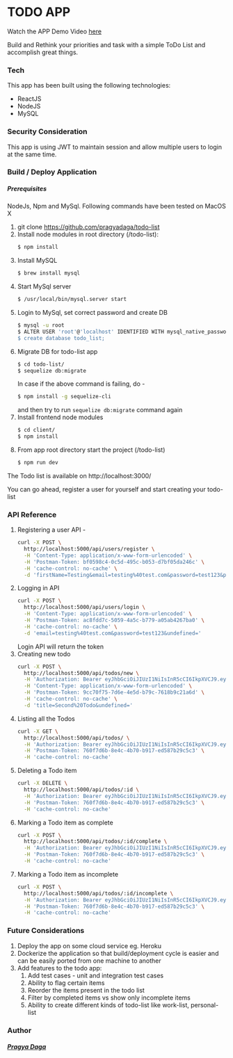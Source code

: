 # TODO APP

Watch the APP Demo Video [here](https://drive.google.com/file/d/1Ev76A-gLyE8aN34xB0TiHmX-gBnpexS0/view?usp=sharing)

Build and Rethink your priorities and task with a simple ToDo List and accomplish great things.

### Tech

This app has been built using the following technologies:

* ReactJS
* NodeJS
* MySQL

### Security Consideration

This app is using JWT to maintain session and allow multiple users to login at the same time.

### Build / Deploy Application
 ##### Prerequisites
 NodeJs, Npm and MySql. Following commands have been tested on MacOS X
1. git clone https://github.com/pragyadaga/todo-list
2. Install node modules in root directory (/todo-list):  
    ```sh
    $ npm install
    ```
3.  Install MySQL
    ```sh
    $ brew install mysql
    ```
4. Start MySql server
    ```sh
    $ /usr/local/bin/mysql.server start
    ```
5. Login to MySql, set correct password and create DB
    ```sh
    $ mysql -u root
    $ ALTER USER 'root'@'localhost' IDENTIFIED WITH mysql_native_password BY 'password’;
    $ create database todo_list;
    ```
6. Migrate DB for todo-list app
    ```sh
    $ cd todo-list/
    $ sequelize db:migrate
    ```
    In case if the above command is failing, do - 
    ```sh
    $ npm install -g sequelize-cli
    ```
    and then try to run `sequelize db:migrate` command again
7. Install frontend node modules
    ```sh
    $ cd client/
    $ npm install
    ```
7. From app root directory start the project (/todo-list)
    ```sh
    $ npm run dev
    ```

The Todo list is available on http://localhost:3000/

You can go ahead, register a user for yourself and start creating your todo-list

### API Reference

1. Registering a user API -
    ```sh
    curl -X POST \
      http://localhost:5000/api/users/register \
      -H 'Content-Type: application/x-www-form-urlencoded' \
      -H 'Postman-Token: bf0598c4-0c5d-495c-b053-d7bf05da246c' \
      -H 'cache-control: no-cache' \
      -d 'firstName=Testing&email=testing%40test.com&password=test123&password2=test123&lastName=App&undefined='
     ```
2. Logging in API
    ```sh
    curl -X POST \
      http://localhost:5000/api/users/login \
      -H 'Content-Type: application/x-www-form-urlencoded' \
      -H 'Postman-Token: ac8fdd7c-5059-4a5c-b779-a05ab4267ba0' \
      -H 'cache-control: no-cache' \
      -d 'email=testing%40test.com&password=test123&undefined='
    ```
    Login API will return the token
3. Creating new todo
    ```sh
    curl -X POST \
      http://localhost:5000/api/todos/new \
      -H 'Authorization: Bearer eyJhbGciOiJIUzI1NiIsInR5cCI6IkpXVCJ9.eyJpZCI6MSwiaWF0IjoxNTUxMDA0NTQ0LCJleHAiOjE1ODI1NjE0NzB9.j-EUKG5YJ2YP2eaDponjifltbTv48l7T_ZZfHrt-P9c' \
      -H 'Content-Type: application/x-www-form-urlencoded' \
      -H 'Postman-Token: 9cc70f75-7d6e-4e5d-b79c-7618b9c21a6d' \
      -H 'cache-control: no-cache' \
      -d 'title=Second%20Todo&undefined='
     ```
4. Listing all the Todos
    ```sh
    curl -X GET \
      http://localhost:5000/api/todos/ \
      -H 'Authorization: Bearer eyJhbGciOiJIUzI1NiIsInR5cCI6IkpXVCJ9.eyJpZCI6MSwiaWF0IjoxNTUxMDA0NTQ0LCJleHAiOjE1ODI1NjE0NzB9.j-EUKG5YJ2YP2eaDponjifltbTv48l7T_ZZfHrt-P9c' \
      -H 'Postman-Token: 760f7d6b-8e4c-4b70-b917-ed587b29c5c3' \
      -H 'cache-control: no-cache'
    ```
5. Deleting a Todo item
    ```sh
    curl -X DELETE \
      http://localhost:5000/api/todos/:id \
      -H 'Authorization: Bearer eyJhbGciOiJIUzI1NiIsInR5cCI6IkpXVCJ9.eyJpZCI6MSwiaWF0IjoxNTUxMDA0NTQ0LCJleHAiOjE1ODI1NjE0NzB9.j-EUKG5YJ2YP2eaDponjifltbTv48l7T_ZZfHrt-P9c' \
      -H 'Postman-Token: 760f7d6b-8e4c-4b70-b917-ed587b29c5c3' \
      -H 'cache-control: no-cache'
    ```
6. Marking a Todo item as complete
    ```sh
    curl -X POST \
      http://localhost:5000/api/todos/:id/complete \
      -H 'Authorization: Bearer eyJhbGciOiJIUzI1NiIsInR5cCI6IkpXVCJ9.eyJpZCI6MSwiaWF0IjoxNTUxMDA0NTQ0LCJleHAiOjE1ODI1NjE0NzB9.j-EUKG5YJ2YP2eaDponjifltbTv48l7T_ZZfHrt-P9c' \
      -H 'Postman-Token: 760f7d6b-8e4c-4b70-b917-ed587b29c5c3' \
      -H 'cache-control: no-cache'
    ```
7. Marking a Todo item as incomplete
    ```sh
    curl -X POST \
      http://localhost:5000/api/todos/:id/incomplete \
      -H 'Authorization: Bearer eyJhbGciOiJIUzI1NiIsInR5cCI6IkpXVCJ9.eyJpZCI6MSwiaWF0IjoxNTUxMDA0NTQ0LCJleHAiOjE1ODI1NjE0NzB9.j-EUKG5YJ2YP2eaDponjifltbTv48l7T_ZZfHrt-P9c' \
      -H 'Postman-Token: 760f7d6b-8e4c-4b70-b917-ed587b29c5c3' \
      -H 'cache-control: no-cache'
    ```

### Future Considerations

1. Deploy the app on some cloud service eg. Heroku
2. Dockerize the application so that build/deployment cycle is easier and can be easily ported from one machine to another
3. Add features to the todo app:
    1. Add test cases - unit and integration test cases
    2. Ability to flag certain items
    3. Reorder the items present in the todo list
    4. Filter by completed items vs show only incomplete items
    5. Ability to create different kinds of todo-list like work-list, personal-list

### Author ###
##### [Pragya Daga](https://github.com/pragyadaga)
